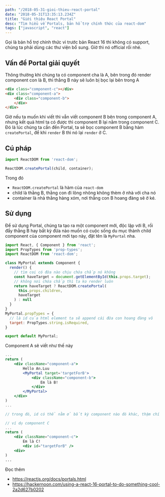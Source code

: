 ```yaml
---
path: "/2018-05-31-gioi-thieu-react-portal"
date: "2018-05-31T13:35:13.234Z"
title: "Giới thiệu React Portal"
desc: "Tìm hiểu về Portals, bản hổ trợ chính thức của react-dom"
tags: ["javascript", "react"]
---
```


Gọi là bản hổ trợ chính thức vì trước bản React 16 thì không có support, chúng ta phải dùng các thư viện bổ sung. Giờ thì nó official rồi nhé.

## Vấn đề Portal giải quyết

Thông thường khi chúng ta có component cha là A, bên trong đó render component con là B, thì thằng B này sẽ luôn bị bọc lại bên trong A

```html
<div class="component-c"></div>
<div class="component-a">
    <div class="component-b">
    </div>
</div>
```

Giờ nếu ta muốn khi viết thì vẫn viết component B bên trong component A, nhưng kết quả html ta có được thì component B lại nằm trong component C. Đó là lúc chúng ta cần đến Portal, ta sẽ bọc component B bằng hàm `createPortal`, để khi `render` B thì nó lại `render` ở C.

## Cú pháp

```jsx
import ReactDOM from 'react-dom';

ReactDOM.createPortal(child, container);
```

Trong đó

- `ReactDOM.createPortal` là hàm của `react-dom`
- child là thằng B, thằng con đi lông nhông không thèm ở nhà với cha nó
- container là nhà thằng hàng xóm, nơi thằng con B hoang đàng sẽ ở ké.

## Sử dụng

Để sử dụng Portal, chúng ta tạo ra một component mới, độc lập với B, rồi đẩy thằng B hay bất kỳ đứa nào muốn có cuộc sống du mục thành child component của component mới tạo này, đặt tên là `MyPortal` nha.

```jsx
import React, { Component } from 'react';
import PropTypes from 'prop-types';
import ReactDOM from 'react-dom';

class MyPortal extends Component {
  render() {
    // tìm coi có đứa nào chịu chứa chấp nó không
    const haveTarget = document.getElementById(this.props.target);
    // không nơi chứa chấp thì ta ko render luôn
    return haveTarget ? ReactDOM.createPortal(
      this.props.children,
      haveTarget
    ) : null
  }
}
MyPortal.propTypes = {
  // là id của html element ta sẽ append cái đứa con hoang đàng vô
  target: PropTypes.string.isRequired,
}

export default MyPortal;
```

Component A sẽ viết như thế này

```jsx
...
return (
    <div className="component-a">
        Hello An.Luu
        <MyPortal target='targetForB'>
            <div className="component-b">
                Em là B!
            </div>
        </MyPortal>
    </div>
)
...

// trong đó, id có thể nằm ở bất kỳ component nào đó khác, thậm chí window khác luôn mới ghê

// ví dụ component C
...
return (
    <div className="component-c">
        Em là C!
        <div id="targetForB" />
    <div>
)
...

```


Đọc thêm 
- https://reactjs.org/docs/portals.html 
- https://hackernoon.com/using-a-react-16-portal-to-do-something-cool-2a2d627b0202